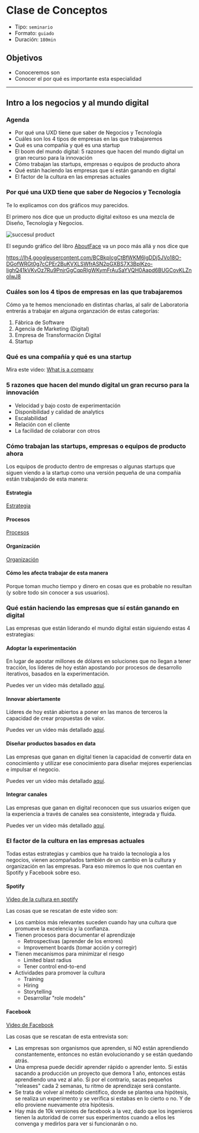 # Clase de Conceptos

- Tipo: `seminario`
- Formato: `guiado`
- Duración: `180min`

## Objetivos

- Conoceremos son
- Conocer el por qué es importante esta especialidad

***

## Intro a los negocios y al mundo digital

### Agenda

- Por qué una UXD tiene que saber de Negocios y Tecnología
- Cuáles son los 4 tipos de empresas en las que trabajaremos
- Qué es una compañía y qué es una startup
- El boom del mundo digital: 5 razones que hacen del mundo digital un gran
  recurso para la innovación
- Cómo trabajan las startups, empresas o equipos de producto ahora
- Qué están haciendo las empresas que sí están ganando en digital
- El factor de la cultura en las empresas actuales

### Por qué una UXD tiene que saber de Negocios y Tecnología

Te lo explicamos con dos gráficos muy parecidos. 

El primero nos dice que un producto digital exitoso es una mezcla de Diseño,
Tecnología y Negocios. 

![succesul product](https://lh4.googleusercontent.com/EigZnNr6llXzx9v0DIxDObubSES4CVDyppnIBFjEfZNFJnFPGndJwoCjdY_Tozs6WO1LrJ42ee90hGSZRq8OcJZF_N4FVd_Uq0JOEQd7aNirYm8P_POSItcjhKDMuCx0iaKStFo7S84)

El segundo gráfico del libro [AboutFace]() va un poco más allá y nos dice que 

https://lh4.googleusercontent.com/BCBkpIcgCtBfWKM6lgDDj5JVo18O-DGofWRGt0g7cCPEr2BuKVXLSWfrASN2pGXBS7X3BplKzo-IighQ41kVKvOz7Ru9PnjrGgCqpRIgWKymFrAuSaYVQH0Aapd6BUGCovKLZnoIwJ8


### Cuáles son los 4 tipos de empresas en las que trabajaremos

Cómo ya te hemos mencionado en distintas charlas, al salir de Laboratoria
entrerás a trabajar en alguna organzación de estas categorías:

1. Fábrica de Software
1. Agencia de Marketing (Digital)
1. Empresa de Transformación Digital
1. Startup

### Qué es una compañía y qué es una startup

Mira este video:
[What is a company](https://youtu.be/Gt-rwCUWfqw)

### 5 razones que hacen del mundo digital un gran recurso para la innovación

- Velocidad y bajo costo de experimentación
- Disponibilidad y calidad de analytics
- Escalabilidad
- Relación con el cliente
- La facilidad de colaborar con otros

### Cómo trabajan las startups, empresas o equipos de producto ahora

Los equipos de producto dentro de empresas o algunas startups que siguen viendo
a la startup como una versión pequeña de una compañia están trabajando de esta
manera:

#### Estrategia

[Estrategia](https://youtu.be/rr4g-JxGQoM)

#### Procesos

[Procesos](https://youtu.be/IrcP_IQuYk4)

#### Organización

[Organización](https://youtu.be/VmPTQk5LVlc)

#### Cómo les afecta trabajar de esta manera

Porque toman mucho tiempo y dinero en cosas que es probable no resultan (y sobre
todo sin conocer a sus usuarios).

### Qué están haciendo las empresas que sí están ganando en digital

Las empresas que están liderando el mundo digital están siguiendo estas 4
estrategias:

#### Adoptar la experimentación

En lugar de apostar millones de dólares en soluciones que no llegan a tener
tracción, los líderes de hoy están apostando por procesos de desarrollo
iterativos, basados en la experimentación.

Puedes ver un video más detallado [aquí](https://www.useloom.com/share/94bee9d273224ec89c5c62497b0fa202).

#### Innovar abiertamente

Líderes de hoy están abiertos a poner en las manos de terceros la capacidad de
crear propuestas de valor.

Puedes ver un video más detallado [aquí](https://www.useloom.com/share/9f176c2b948a4b4b8318b5cec8c31b78).

#### Diseñar productos basados en data

Las empresas que ganan en digital tienen la capacidad de convertir data en
conocimiento y utilizar ese conocimiento para diseñar mejores experiencias e
impulsar el negocio.

Puedes ver un video más detallado [aquí](https://www.useloom.com/share/517a6902bca84a57bebed48c7b751a00).

#### Integrar canales

Las empresas que ganan en digital reconocen que sus usuarios exigen que la
experiencia a través de canales sea consistente, integrada y fluida.

Puedes ver un video más detallado [aquí](https://www.useloom.com/share/d01b726ae01a4f58a0186ae73bbf0610).

### El factor de la cultura en las empresas actuales

Todas estas estrategias y cambios que ha traido la tecnología a los negocios,
vienen acompañados también de un cambio en la cultura y organización en las
empresas. Para eso miremos lo que nos cuentan en Spotify y Facebook sobre eso.

#### Spotify

[Video de la cultura en spotify](https://vimeo.com/94950270)

Las cosas que se rescatan de este video son:

- Los cambios más relevantes suceden cuando hay una cultura que promueve la
  excelencia y la confianza.
- Tienen procesos para documentar el aprendizaje
  - Retrospectivas (aprender de los errores)
  - Improvement boards (tomar acción y corregir)
- Tienen mecanismos para minimizar el riesgo
  - Limited blast radius
  - Tener control end-to-end
- Actividades para promover la cultura
  - Training
  - Hiring
  - Storytelling
  - Desarrollar "role models"

#### Facebook

[Video de Facebook](https://www.youtube.com/watch?time_continue=580&v=Lb4IcGF5iTQ)

Las cosas que se rescatan de esta entrevista son:

- Las empresas son organismos que aprenden, si NO están aprendiendo
  constantemente, entonces no están evolucionando y se están quedando atrás.
- Una empresa puede decidir aprender rápido o aprender lento. Si estás sacando a
  producción un proyecto que demora 1 año, entonces estás aprendiendo una vez al
  año. Si por el contrario, sacas pequeños "releases" cada 2 semanas, tu ritmo
  de aprendizaje será constante.
- Se trata de volver al método científico, donde se plantea una hipótesis, se
  realiza un experimento y se verifica si estabas en lo cierto o no. Y de ello
  proviene nuevamente otra hipótesis.
- Hay más de 10k versiones de facebook a la vez, dado que los ingenieros tienen
  la autoridad de correr sus experimentos cuando a ellos les convenga y medirlos
  para ver si funcionarán o no.
